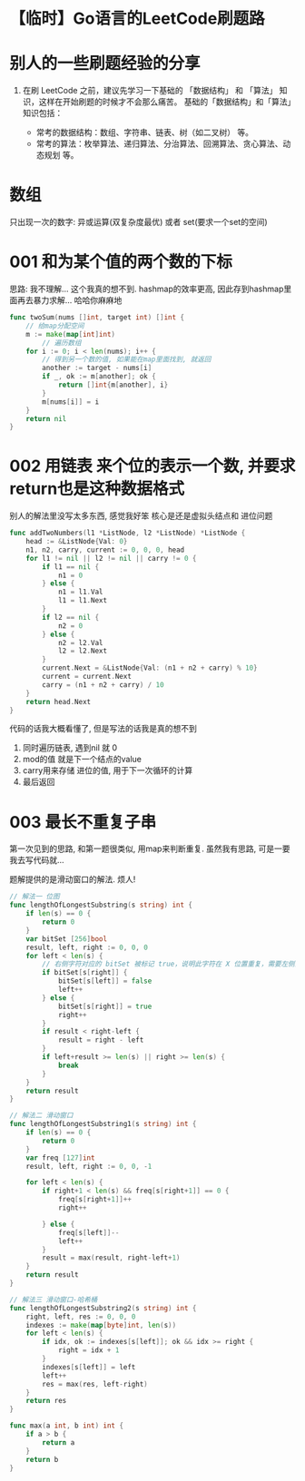# 【临时】Go语言的LeetCode刷题路
# 别人的一些刷题经验的分享
1. 在刷 LeetCode 之前，建议先学习一下基础的 「数据结构」 和 「算法」 知识，这样在开始刷题的时候才不会那么痛苦。
    基础的「数据结构」和「算法」知识包括：

    - 常考的数据结构：数组、字符串、链表、树（如二叉树） 等。
    - 常考的算法：枚举算法、递归算法、分治算法、回溯算法、贪心算法、动态规划 等。


# 数组
只出现一次的数字: 异或运算(双复杂度最优) 或者 set(要求一个set的空间)


# 001 和为某个值的两个数的下标
思路: 我不理解... 这个我真的想不到. hashmap的效率更高, 因此存到hashmap里面再去暴力求解... 哈哈你麻麻地

```go
func twoSum(nums []int, target int) []int {
	// 给map分配空间
	m := make(map[int]int)
		// 遍历数组
	for i := 0; i < len(nums); i++ {
		// 得到另一个数的值, 如果能在map里面找到, 就返回
		another := target - nums[i]
		if _, ok := m[another]; ok {
			return []int{m[another], i}
		}
		m[nums[i]] = i
	}
	return nil
}
```
# 002 用链表 来个位的表示一个数, 并要求return也是这种数据格式
别人的解法里没写太多东西, 感觉我好笨
核心是还是虚拟头结点和 进位问题
```go
func addTwoNumbers(l1 *ListNode, l2 *ListNode) *ListNode {
	head := &ListNode{Val: 0}
	n1, n2, carry, current := 0, 0, 0, head
	for l1 != nil || l2 != nil || carry != 0 {
		if l1 == nil {
			n1 = 0
		} else {
			n1 = l1.Val
			l1 = l1.Next
		}
		if l2 == nil {
			n2 = 0
		} else {
			n2 = l2.Val
			l2 = l2.Next
		}
		current.Next = &ListNode{Val: (n1 + n2 + carry) % 10}
		current = current.Next
		carry = (n1 + n2 + carry) / 10
	}
	return head.Next
}
```

代码的话我大概看懂了, 但是写法的话我是真的想不到
1. 同时遍历链表, 遇到nil 就 0
1. mod的值 就是下一个结点的value
1. carry用来存储 进位的值, 用于下一次循环的计算
1. 最后返回

# 003 最长不重复子串
第一次见到的思路, 和第一题很类似, 用map来判断重复.
虽然我有思路, 可是一要我去写代码就...

题解提供的是滑动窗口的解法.
烦人!
```go
// 解法一 位图
func lengthOfLongestSubstring(s string) int {
	if len(s) == 0 {
		return 0
	}
	var bitSet [256]bool
	result, left, right := 0, 0, 0
	for left < len(s) {
		// 右侧字符对应的 bitSet 被标记 true，说明此字符在 X 位置重复，需要左侧向前移动，直到将 X 标记为 false
		if bitSet[s[right]] {
			bitSet[s[left]] = false
			left++
		} else {
			bitSet[s[right]] = true
			right++
		}
		if result < right-left {
			result = right - left
		}
		if left+result >= len(s) || right >= len(s) {
			break
		}
	}
	return result
}

// 解法二 滑动窗口
func lengthOfLongestSubstring1(s string) int {
	if len(s) == 0 {
		return 0
	}
	var freq [127]int
	result, left, right := 0, 0, -1

	for left < len(s) {
		if right+1 < len(s) && freq[s[right+1]] == 0 {
			freq[s[right+1]]++
			right++

		} else {
			freq[s[left]]--
			left++
		}
		result = max(result, right-left+1)
	}
	return result
}

// 解法三 滑动窗口-哈希桶
func lengthOfLongestSubstring2(s string) int {
	right, left, res := 0, 0, 0
	indexes := make(map[byte]int, len(s))
	for left < len(s) {
		if idx, ok := indexes[s[left]]; ok && idx >= right {
			right = idx + 1
		}
		indexes[s[left]] = left
		left++
		res = max(res, left-right)
	}
	return res
}

func max(a int, b int) int {
	if a > b {
		return a
	}
	return b
}
```


